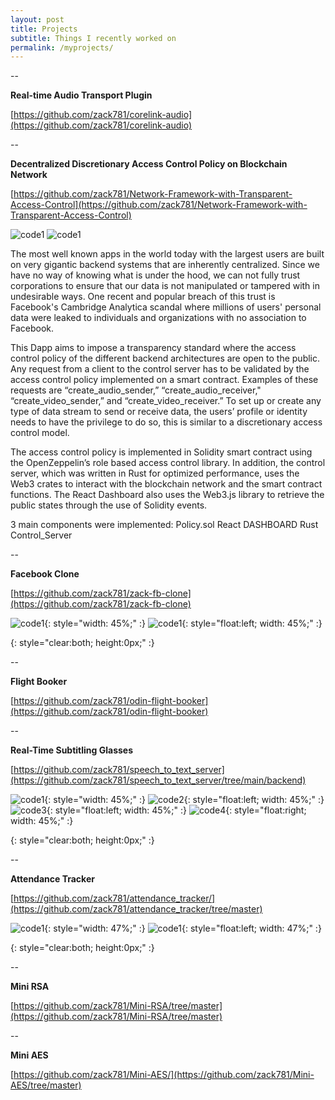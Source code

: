 ```yaml
---
layout: post
title: Projects
subtitle: Things I recently worked on
permalink: /myprojects/
---
```


--

**Real-time Audio Transport Plugin**

[https://github.com/zack781/corelink-audio](https://github.com/zack781/corelink-audio)

--

**Decentralized Discretionary Access Control Policy on Blockchain Network**

[https://github.com/zack781/Network-Framework-with-Transparent-Access-Control](https://github.com/zack781/Network-Framework-with-Transparent-Access-Control)


![code1](../assets/kaistweb3_1.png)
![code1](../assets/kaistweb3_2.png)

The most well known apps in the world today with the largest users are built on very gigantic backend systems that are inherently centralized. Since we have no way of knowing what is under the hood, we can not fully trust corporations to ensure that our data is not manipulated or tampered with in undesirable ways. One recent and popular breach of this trust is Facebook's Cambridge Analytica scandal where millions of users' personal data were leaked to individuals and organizations with no association to Facebook.

This Dapp aims to impose a transparency standard where the access control policy of the different backend architectures are open to the public. Any request from a client to the control server has to be validated by the access control policy implemented on a smart contract. Examples of these requests are “create_audio_sender,” “create_audio_receiver," “create_video_sender,” and  “create_video_receiver.” To set up or create any type of data stream to send or receive data, the users’ profile or identity needs to have the privilege to do so, this is similar to a discretionary access control model.

The access control policy is implemented in Solidity smart contract using the OpenZeppelin’s role based access control library. In addition, the control server, which was written in Rust for optimized performance, uses the Web3 crates to interact with the blockchain network and the smart contract functions. The React Dashboard also uses the Web3.js library to retrieve the public states through the use of Solidity events.

3 main components were implemented:
Policy.sol
React DASHBOARD
Rust Control_Server

--

**Facebook Clone**

[https://github.com/zack781/zack-fb-clone](https://github.com/zack781/zack-fb-clone)

![code1](../assets/fb-clone1.png){: style="width: 45%;" :}
![code1](../assets/fb-clone2.png){: style="float:left; width: 45%;" :}

{: style="clear:both; height:0px;" :}

--

**Flight Booker**

[https://github.com/zack781/odin-flight-booker](https://github.com/zack781/odin-flight-booker)

--

**Real-Time Subtitling Glasses**

[https://github.com/zack781/speech_to_text_server](https://github.com/zack781/speech_to_text_server/tree/main/backend)

![code1](../assets/glass1.jpg){: style="width: 45%;" :}
![code2](../assets/glass2.jpg){: style="float:left; width: 45%;" :}
![code3](../assets/glass3.png){: style="float:left; width: 45%;" :}
![code4](../assets/glass4.jpg){: style="float:right; width: 45%;" :}

{: style="clear:both; height:0px;" :}

--

**Attendance Tracker**

[https://github.com/zack781/attendance_tracker/](https://github.com/zack781/attendance_tracker/tree/master)

![code1](../assets/atracker1.png){: style="width: 47%;" :}
![code1](../assets/atracker2.png){: style="float:left; width: 47%;" :}

{: style="clear:both; height:0px;" :}

--

**Mini RSA**

[https://github.com/zack781/Mini-RSA/tree/master](https://github.com/zack781/Mini-RSA/tree/master)

--

**Mini AES**

[https://github.com/zack781/Mini-AES/](https://github.com/zack781/Mini-AES/tree/master)
